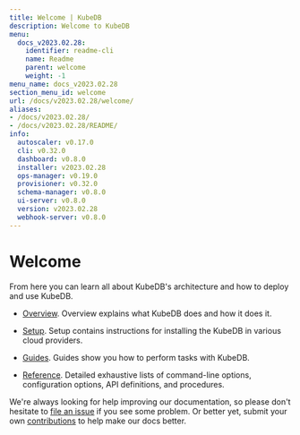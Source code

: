 ```yaml
---
title: Welcome | KubeDB
description: Welcome to KubeDB
menu:
  docs_v2023.02.28:
    identifier: readme-cli
    name: Readme
    parent: welcome
    weight: -1
menu_name: docs_v2023.02.28
section_menu_id: welcome
url: /docs/v2023.02.28/welcome/
aliases:
- /docs/v2023.02.28/
- /docs/v2023.02.28/README/
info:
  autoscaler: v0.17.0
  cli: v0.32.0
  dashboard: v0.8.0
  installer: v2023.02.28
  ops-manager: v0.19.0
  provisioner: v0.32.0
  schema-manager: v0.8.0
  ui-server: v0.8.0
  version: v2023.02.28
  webhook-server: v0.8.0
---
```


# Welcome

From here you can learn all about KubeDB's architecture and how to deploy and use KubeDB.

- [Overview](/docs/v2023.02.28/overview/). Overview explains what KubeDB does and how it does it.

- [Setup](/docs/v2023.02.28/setup/). Setup contains instructions for installing the KubeDB in various cloud providers.

- [Guides](/docs/v2023.02.28/guides/). Guides show you how to perform tasks with KubeDB.

- [Reference](/docs/v2023.02.28/reference/). Detailed exhaustive lists of command-line options, configuration options, API definitions, and procedures.

We're always looking for help improving our documentation, so please don't hesitate to [file an issue](https://github.com/kubedb/project/issues/new) if you see some problem. Or better yet, submit your own [contributions](/docs/v2023.02.28/CONTRIBUTING) to help make our docs better.
